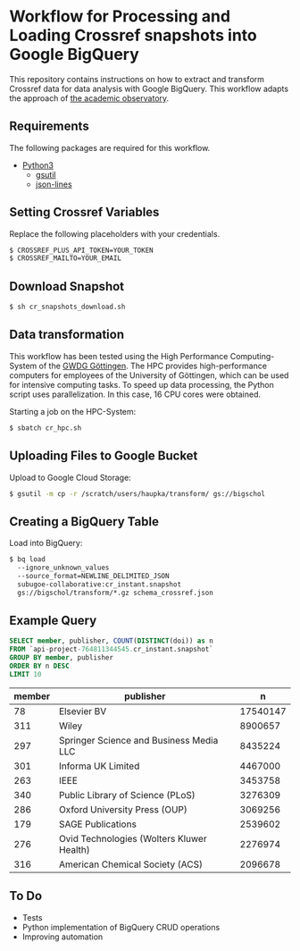 # Workflow for Processing and Loading Crossref snapshots into Google BigQuery

This repository contains instructions on how to extract and transform Crossref data for data analysis with Google BigQuery. This workflow adapts the approach of [the academic observatory](https://github.com/The-Academic-Observatory/observatory-platform).

## Requirements

The following packages are required for this workflow.

- [Python3](https://www.python.org)
  - [gsutil](https://pypi.org/project/gsutil/)
  - [json-lines](https://pypi.org/project/json-lines/)

## Setting Crossref Variables

Replace the following placeholders with your credentials.

```bash
$ CROSSREF_PLUS_API_TOKEN=YOUR_TOKEN
$ CROSSREF_MAILTO=YOUR_EMAIL
```

## Download Snapshot

```bash
$ sh cr_snapshots_download.sh
```

## Data transformation

This workflow has been tested using the High Performance Computing-System of the [GWDG Göttingen](https://www.gwdg.de/web/guest). The HPC provides high-performance computers for employees of the University of Göttingen, which can be used for intensive computing tasks. To speed up data processing, the Python script uses parallelization. In this case, 16 CPU cores were obtained.

Starting a job on the HPC-System:

```bash
$ sbatch cr_hpc.sh
```


## Uploading Files to Google Bucket

Upload to Google Cloud Storage:

```bash
$ gsutil -m cp -r /scratch/users/haupka/transform/ gs://bigschol
```

## Creating a BigQuery Table

Load into BigQuery:

```bash
$ bq load
  --ignore_unknown_values
  --source_format=NEWLINE_DELIMITED_JSON
  subugoe-collaborative:cr_instant.snapshot
  gs://bigschol/transform/*.gz schema_crossref.json
```

## Example Query

```sql
SELECT member, publisher, COUNT(DISTINCT(doi)) as n
FROM `api-project-764811344545.cr_instant.snapshot`
GROUP BY member, publisher
ORDER BY n DESC
LIMIT 10
```

|member | publisher | n      |
|-------|-----------|--------|
|78  |Elsevier BV |17540147 |
|311 |Wiley |8900657 |
|297 |Springer Science and Business Media LLC |8435224 |
|301 |Informa UK Limited| 4467000 |
|263 |IEEE |3453758 |
|340 |Public Library of Science (PLoS)| 3276309 |
|286 |Oxford University Press (OUP) |3069256 |
|179 |SAGE Publications |2539602|
|276 |Ovid Technologies (Wolters Kluwer Health)| 2276974 |
|316 |American Chemical Society (ACS)| 2096678 |

## To Do
- Tests
- Python implementation of BigQuery CRUD operations
- Improving automation
